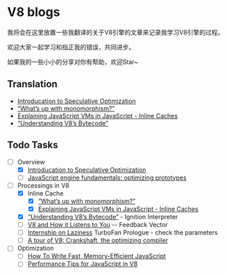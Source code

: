 # V8 blogs

我将会在这里放置一些我翻译的关于V8引擎的文章来记录我学习V8引擎的过程。

欢迎大家一起学习和指正我的错误，共同进步。

如果我的一些小小的分享对你有帮助，欢迎Star~

## Translation

- [Introducation to Speculative Optimization](https://github.com/RogerZZZZZ/V8-journeys/tree/master/Introduction-to-Speculative-Optimization)
- [“What’s up with monomorphism?”](https://github.com/RogerZZZZZ/V8-blog/tree/master/What's-up-with-monomorphism)
- [Explaining JavaScript VMs in JavaScript - Inline Caches](https://github.com/RogerZZZZZ/V8-blog/tree/master/Explain-Javascript-VMs-in-Javascript)
- [“Understanding V8’s Bytecode”](https://github.com/RogerZZZZZ/V8-blog/tree/master/Understanding-V8's-Bytecode)

## Todo Tasks

- [ ] Overview
    - [x] [Introducation to Speculative Optimization](https://github.com/RogerZZZZZ/V8-journeys/tree/master/translation/%08Introduction-to-Speculative-Optimization)
    - [ ] [JavaScript engine fundamentals: optimizing prototypes](https://mathiasbynens.be/notes/prototypes)
- [ ] Processings in V8
    - [x] Inline Cache
        - [x] [“What’s up with monomorphism?”](https://mrale.ph/blog/2015/01/11/whats-up-with-monomorphism.html)
        - [x] [Explaining JavaScript VMs in JavaScript - Inline Caches](https://mrale.ph/blog/2012/06/03/explaining-js-vms-in-js-inline-caches.html)
    - [x] [“Understanding V8’s Bytecode”](https://medium.com/dailyjs/understanding-v8s-bytecode-317d46c94775) - Ignition Interpreter
    - [ ] [V8 and How it Listens to You](https://www.youtube.com/watch?v=u7zRSm8jzvA) -- Feedback Vector
    - [ ] [Internship on Laziness](https://v8project.blogspot.com/2017/10/lazy-unlinking.html) TurboFan Prologue - check the parameters
    - [ ] [A tour of V8: Crankshaft, the optimizing compiler](https://www.jayconrod.com/posts/54/a-tour-of-v8-crankshaft-the-optimizing-compiler)
- [ ] Optimization
    - [ ] [How To Write Fast, Memory-Efficient JavaScript](https://www.smashingmagazine.com/2012/11/writing-fast-memory-efficient-javascript/)
    - [ ] [Performance Tips for JavaScript in V8](https://www.html5rocks.com/en/tutorials/speed/v8/)